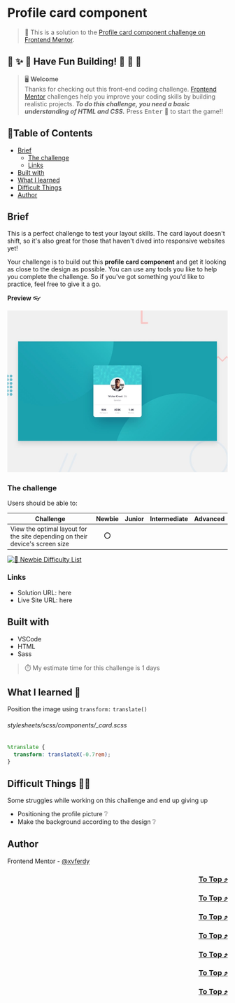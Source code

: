 # Profile card component

> 🔖 This is a solution to the [Profile card component challenge on Frontend Mentor](https://www.frontendmentor.io/challenges/profile-card-component-cfArpWshJ).

## 🌈 ✨ 🎉 Have Fun Building! 🚀 🎊 🎈
> 🖥️ **Welcome** <br>
> Thanks for checking out this front-end coding challenge.
[Frontend Mentor](https://www.frontendmentor.io) challenges help you improve your coding skills by building realistic projects.
***To do this challenge, you need a basic understanding of HTML and CSS.*** Press <kbd>Enter</kbd> 🚀 to start the game!!

## 📍Table of Contents
- [Brief](#brief)
	- [The challenge](#the-challenge)
	- [Links](#links)
- [Built with](#built-with)
- [What I learned](#what-i-learned-)
- [Difficult Things](#difficult-things-)
- [Author](#author)

## Brief
This is a perfect challenge to test your layout skills. The card layout doesn't shift, so it's also great for those that haven't dived into responsive websites yet!

Your challenge is to build out this **profile card component** and get it looking as close to the design as possible. You can use any tools you like to help you complete the challenge. So if you've got something you'd like to practice, feel free to give it a go.

**Preview** :eyeglasses:

![Design preview for the Base Apparel coming soon page coding challenge](./design/desktop-preview.jpg)

### The challenge
Users should be able to:

| Challenge | Newbie | Junior | Intermediate | Advanced |
| --- | :---: | :---: | :---: | :---: |
| View the optimal layout for the site depending on their device's screen size | ⭕ |  |  |  |

[![🐬 Newbie Difficulty List](https://img.shields.io/badge/Difficulty-Newbie-3F54A3?style=for-the-badge&logo=frontendmentor "Newbie Difficulty")](https://www.frontendmentor.io/challenges?difficulties=1)

### Links
- Solution URL: here
- Live Site URL: here

## Built with
- VSCode
- HTML
- Sass

> ⏱️ My estimate time for this challenge is 1 days

## What I learned 🥳
Position the image using `transform:` `translate()`
###### stylesheets/scss/components/\_card.scss
```scss
%translate {
  transform: translateX(-0.7rem);
}
```

## Difficult Things 😵‍💫
Some struggles while working on this challenge and end up giving up
- Positioning the profile picture ❔
- Make the background according to the design ❔ 
 
## Author
Frontend Mentor - [@xvferdy](https://www.frontendmentor.io/profile/xvferdy "xvferdy")

<h3 align="right">
      <a href="#profile-card-component">To Top ⤴️</a>
</h3>
<h3 align="right">
      <a href="#profile-card-component">To Top ⤴️</a>
</h3>
<h3 align="right">
      <a href="#profile-card-component">To Top ⤴️</a>
</h3>
<h3 align="right">
      <a href="#profile-card-component">To Top ⤴️</a>
</h3>
<h3 align="right">
      <a href="#profile-card-component">To Top ⤴️</a>
</h3>
<h3 align="right">
      <a href="#profile-card-component">To Top ⤴️</a>
</h3>
<h3 align="right">
      <a href="#profile-card-component">To Top ⤴️</a>
</h3>

